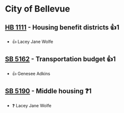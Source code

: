 # City of Bellevue

## [HB 1111](/bill/2023-24/hb/1111/) - Housing benefit districts 👍1  
* 👍 Lacey Jane Wolfe

## [SB 5162](/bill/2023-24/sb/5162/) - Transportation budget 👍1  
* 👍 Genesee Adkins

## [SB 5190](/bill/2023-24/sb/5190/) - Middle housing   ❓1
* ❓ Lacey Jane Wolfe